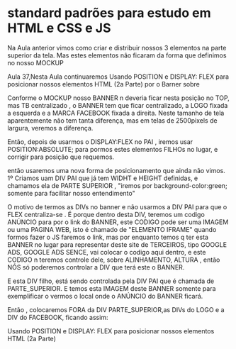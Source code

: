 # standard padrões para estudo em HTML e CSS e JS

Na Aula anterior vimos como criar e distribuir nossos 3 elementos na parte superior da tela. Mas estes elementos não ficaram da forma que definimos no nosso MOCKUP

Aula 37,Nesta Aula continuaremos Usando POSITION e DISPLAY: FLEX para posicionar nossos elementos HTML (2a Parte) por o Barner sobre

Conforme o MOCKUP nosso BANNER n deveria ficar nesta posição no TOP, mas TB centralizado ,  o BANNER tem que ficar centralizado, a LOGO fixada a esquerda  e a MARCA FACEBOOK fixada a direita. Neste tamanho de tela aparentemente não tem tanta diferença, mas em telas de 2500pixels de largura,  veremos a diferença.

Então, depois de usarmos o DISPLAY:FLEX no PAI , iremos usar POSITION:ABSOLUTE; para pormos estes elementos FILHOs no lugar, e corrigir para posição que requemos.

então usaremos uma nova forma de  posicionamento que ainda não vimos.
1º Criamos uam DIV PAI que já tem WIDHT e HEIGHT definidas, e chamamos ela de PARTE SUPERIOR , "iremos por background-color:green; somente para facilitar nosso entendimento"

O motivo de termos as DIVs no banner e não usarmos a DIV PAI para que o FLEX centraliza-se . É porque dentro desta DIV, teremos um codigo ANÚNCIO para por o link do BANNER, este CODIGO pode ser uma IMAGEM ou uma PAGINA WEB, isto é chamado de "ELEMENTO IFRAME" quando formos fazer o JS faremos o link, mas por enquanto temos q ter esta BANNER no lugar para representar deste site de TERCEIROS, tipo GOOGLE ADS, GOOGLE ADS SENCE, vai colocar o codigo aqui dentro, e este CODIGO n teremos controle dele, sobre ALINHAMENTO, ALTURA , então NÓS só poderemos controlar a DIV que terá este o BANNER.

E esta DIV filho, está sendo controlada pela DIV PAI que é chamada de PARTE_SUPERIOR. E temos esta IMAGEM deste BANNER somente para exemplificar o vermos o local onde o ANÚNCIO do BANNER ficará.

Então , colocaremos FORA da DIV PARTE_SUPERIOR,as DIVs do LOGO e a DIV do FACEBOOK, ficando assim:

Usando POSITION e DISPLAY: FLEX para posicionar nossos elementos HTML (2a Parte)














